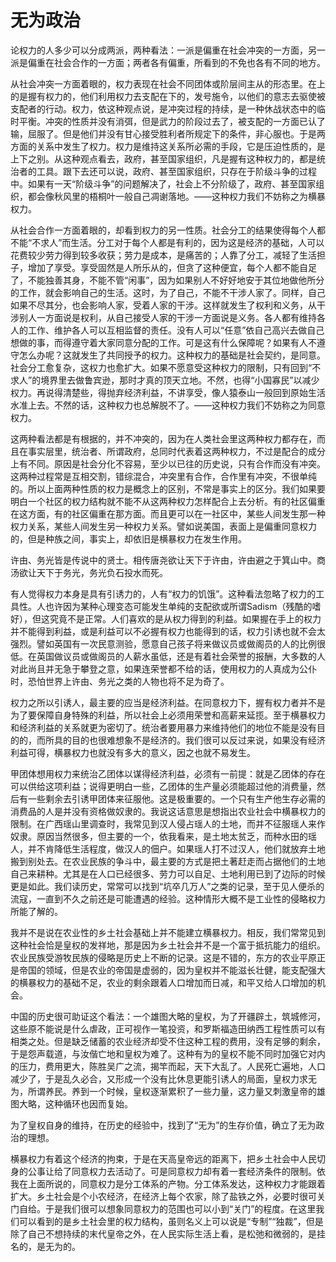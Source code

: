 # 无为政治

论权力的人多少可以分成两派，两种看法：一派是偏重在社会冲突的一方面，另一派是偏重在社会合作的一方面；两者各有偏重，所看到的不免也各有不同的地方。

从社会冲突一方面着眼的，权力表现在社会不同团体或阶层间主从的形态里。在上的是握有权力的，他们利用权力去支配在下的，发号施令，以他们的意志去驱使被支配者的行动。权力，依这种观点说，是冲突过程的持续，是一种休战状态中的临时平衡。冲突的性质并没有消弭，但是武力的阶段过去了，被支配的一方面已认了输，屈服了。但是他们并没有甘心接受胜利者所规定下的条件，非心服也。于是两方面的关系中发生了权力。权力是维持这关系所必需的手段，它是压迫性质的，是上下之别。从这种观点看去，政府，甚至国家组织，凡是握有这种权力的，都是统治者的工具。跟下去还可以说，政府、甚至国家组织，只存在于阶级斗争的过程中。如果有一天“阶级斗争”的问题解决了，社会上不分阶级了，政府、甚至国家组织，都会像秋风里的梧桐叶一般自己凋谢落地。——这种权力我们不妨称之为横暴权力。

从社会合作一方面着眼的，却看到权力的另一性质。社会分工的结果使得每个人都不能“不求人”而生活。分工对于每个人都是有利的，因为这是经济的基础，人可以花费较少劳力得到较多收获；劳力是成本，是痛苦的；人靠了分工，减轻了生活担子，增加了享受。享受固然是人所乐从的，但贪了这种便宜，每个人都不能自足了，不能独善其身，不能不管“闲事”，因为如果别人不好好地安于其位地做他所分的工作，就会影响自己的生活。这时，为了自己，不能不干涉人家了。同样，自己如果不尽其分，也会影响人家，受着人家的干涉。这样就发生了权利和义务，从干涉别人一方面说是权利，从自己接受人家的干涉一方面说是义务。各人都有维持各人的工作、维护各人可以互相监督的责任。没有人可以“任意”依自己高兴去做自己想做的事，而得遵守着大家同意分配的工作。可是这有什么保障呢？如果有人不遵守怎么办呢？这就发生了共同授予的权力。这种权力的基础是社会契约，是同意。社会分工愈复杂，这权力也愈扩大。如果不愿意受这种权力的限制，只有回到“不求人”的境界里去做鲁宾逊，那时才真的顶天立地。不然，也得“小国寡民”以减少权力。再说得清楚些，得抛弃经济利益，不讲享受，像人猿泰山一般回到原始生活水准上去。不然的话，这种权力也总解脱不了。——这种权力我们不妨称之为同意权力。

这两种看法都是有根据的，并不冲突的，因为在人类社会里这两种权力都存在，而且在事实层里，统治者、所谓政府，总同时代表着这两种权力，不过是配合的成分上有不同。原因是社会分化不容易，至少以已往的历史说，只有合作而没有冲突。这两种过程常是互相交割，错综混合，冲突里有合作，合作里有冲突，不很单纯的。所以上面两种性质的权力是概念上的区别，不常是事实上的区分。我们如果要明白一个社区的权力结构就不能不从这两种权力怎样配合上去分析。有的社区偏重在这方面，有的社区偏重在那方面。而且更可以在一社区中，某些人间发生那一种权力关系，某些人间发生另一种权力关系。譬如说美国，表面上是偏重同意权力的，但是种族之间，事实上，却依旧是横暴权力在发生作用。

许由、务光皆是传说中的贤士。相传唐尧欲让天下于许由，许由避之于箕山中。商汤欲让天下于务光，务光负石投水而死。

有人觉得权力本身是具有引诱力的，人有“权力的饥饿”。这种看法忽略了权力的工具性。人也许因为某种心理变态可能发生单纯的支配欲或所谓Sadism（残酷的嗜好），但这究竟不是正常。人们喜欢的是从权力得到的利益。如果握在手上的权力并不能得到利益，或是利益可以不必握有权力也能得到的话，权力引诱也就不会太强烈。譬如英国有一次民意测验，愿意自己孩子将来做议员或做阁员的人的比例很低。在英国做议员或做阁员的人薪水虽低，还是有着社会荣誉的报酬，大多数的人对此尚且并无急于攀登之意，如果连荣誉都不给的话，使用权力的人真成为公仆时，恐怕世界上许由、务光之类的人物也将不足为奇了。

权力之所以引诱人，最主要的应当是经济利益。在同意权力下，握有权力者并不是为了要保障自身特殊的利益，所以社会上必须用荣誉和高薪来延揽。至于横暴权力和经济利益的关系就更为密切了。统治者要用暴力来维持他们的地位不能是没有目的的，而所具的目的也很难想象不是经济的。我们很可以反过来说，如果没有经济利益可得，横暴权力也就没有多大的意义，因之也就不易发生。

甲团体想用权力来统治乙团体以谋得经济利益，必须有一前提：就是乙团体的存在可以供给这项利益；说得更明白一些，乙团体的生产量必须能超过他的消费量，然后有一些剩余去引诱甲团体来征服他。这是极重要的。一个只有生产他生存必需的消费品的人是并没有资格做奴隶的。我说这话意思是想指出农业社会中横暴权力的限制。在广西瑶山里调查时，我常见到汉人侵占瑶人的土地，而并不征服瑶人来作奴隶。原因当然很多，但主要的一个，依我看来，是土地太贫乏，而种水田的瑶人，并不肯降低生活程度，做汉人的佃户。如果瑶人打不过汉人，他们就放弃土地搬到别处去。在农业民族的争斗中，最主要的方式是把土著赶走而占据他们的土地自己来耕种。尤其是在人口已经很多、劳力可以自足、土地利用已到了边际的时候更是如此。我们读历史，常常可以找到“坑卒几万人”之类的记录，至于见人便杀的流寇，一直到不久之前还是可能遭遇的经验。这种情形大概不是工业性的侵略权力所能了解的。

我并不是说在农业性的乡土社会基础上并不能建立横暴权力。相反，我们常常见到这种社会恰是皇权的发祥地，那是因为乡土社会并不是一个富于抵抗能力的组织。农业民族受游牧民族的侵略是历史上不断的记录。这是不错的，东方的农业平原正是帝国的领域，但是农业的帝国是虚弱的，因为皇权并不能滋长壮健，能支配强大的横暴权力的基础不足，农业的剩余跟着人口增加而日减，和平又给人口增加的机会。

中国的历史很可助证这个看法：一个雄图大略的皇权，为了开疆辟土，筑城修河，这些原不能说是什么虐政，正可视作一笔投资，和罗斯福造田纳西工程性质可以有相类之处。但是缺乏储蓄的农业经济却受不住这种工程的费用，没有足够的剩余，于是怨声载道，与汝偕亡地和皇权为难了。这种有为的皇权不能不同时加强它对内的压力，费用更大，陈胜吴广之流，揭竿而起，天下大乱了。人民死亡遍地，人口减少了，于是乱久必合，又形成一个没有比休息更能引诱人的局面，皇权力求无为，所谓养民。养到一个时候，皇权逐渐累积了一些力量，这力量又刺激皇帝的雄图大略，这种循环也因而复始。

为了皇权自身的维持，在历史的经验中，找到了“无为”的生存价值，确立了无为政治的理想。

横暴权力有着这个经济的拘束，于是在天高皇帝远的距离下，把乡土社会中人民切身的公事让给了同意权力去活动了。可是同意权力却有着一套经济条件的限制。依我在上面所说的，同意权力是分工体系的产物。分工体系发达，这种权力才能跟着扩大。乡土社会是个小农经济，在经济上每个农家，除了盐铁之外，必要时很可关门自给。于是我们很可以想象同意权力的范围也可以小到“关门”的程度。在这里我们可以看到的是乡土社会里的权力结构，虽则名义上可以说是“专制”“独裁”，但是除了自己不想持续的末代皇帝之外，在人民实际生活上看，是松弛和微弱的，是挂名的，是无为的。